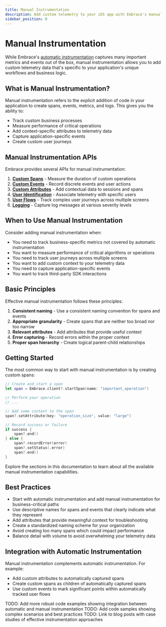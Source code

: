 ```yaml
---
title: Manual Instrumentation
description: Add custom telemetry to your iOS app with Embrace's manual instrumentation APIs
sidebar_position: 0
---
```


# Manual Instrumentation

While Embrace's [automatic instrumentation](../automatic-instrumentation/index.md) captures many important metrics and events out of the box, manual instrumentation allows you to add custom telemetry data that's specific to your application's unique workflows and business logic.

## What is Manual Instrumentation?

Manual instrumentation refers to the explicit addition of code in your application to create spans, events, metrics, and logs. This gives you the ability to:

- Track custom business processes
- Measure performance of critical operations
- Add context-specific attributes to telemetry data
- Capture application-specific events
- Create custom user journeys

## Manual Instrumentation APIs

Embrace provides several APIs for manual instrumentation:

1. **[Custom Spans](./custom-spans.md)** - Measure the duration of custom operations
2. **[Custom Events](./custom-events.md)** - Record discrete events and user actions
3. **[Custom Attributes](./custom-attributes.md)** - Add contextual data to sessions and spans
4. **[User Identification](./user-identification.md)** - Associate telemetry with specific users
5. **[User Flows](./user-flows.md)** - Track complex user journeys across multiple screens
6. **[Logging](./logging.md)** - Capture log messages at various severity levels

## When to Use Manual Instrumentation

Consider adding manual instrumentation when:

- You need to track business-specific metrics not covered by automatic instrumentation
- You want to measure performance of critical algorithms or operations
- You need to track user journeys across multiple screens
- You want to add custom context to your telemetry data
- You need to capture application-specific events
- You want to track third-party SDK interactions

## Basic Principles

Effective manual instrumentation follows these principles:

1. **Consistent naming** - Use a consistent naming convention for spans and events
2. **Appropriate granularity** - Create spans that are neither too broad nor too narrow
3. **Relevant attributes** - Add attributes that provide useful context
4. **Error capturing** - Record errors within the proper context
5. **Proper span hierarchy** - Create logical parent-child relationships

## Getting Started

The most common way to start with manual instrumentation is by creating custom spans:

```swift
// Create and start a span
let span = Embrace.client?.startSpan(name: "important_operation")

// Perform your operation
// ...

// Add some context to the span
span?.setAttribute(key: "operation_size", value: "large")

// Record success or failure
if success {
    span?.end()
} else {
    span?.recordError(error)
    span?.setStatus(.error)
    span?.end()
}
```

Explore the sections in this documentation to learn about all the available manual instrumentation capabilities.

## Best Practices

- Start with automatic instrumentation and add manual instrumentation for business-critical paths
- Use descriptive names for spans and events that clearly indicate what they represent
- Add attributes that provide meaningful context for troubleshooting
- Create a standardized naming scheme for your organization
- Avoid creating too many spans which could impact performance
- Balance detail with volume to avoid overwhelming your telemetry data

## Integration with Automatic Instrumentation

Manual instrumentation complements automatic instrumentation. For example:

- Add custom attributes to automatically captured spans
- Create custom spans as children of automatically captured spans
- Use custom events to mark significant points within automatically tracked user flows

TODO: Add more robust code examples showing integration between automatic and manual instrumentation
TODO: Add code samples showing complex scenarios and best practices
TODO: Link to blog posts with case studies of effective instrumentation approaches 